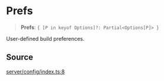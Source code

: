 # Prefs

> **Prefs**: `{ [P in keyof Options]?: Partial<Options[P]> }`

User-defined build preferences.

## Source

[server/config/index.ts:8](https://github.com/Elringus/Imgit/blob/cf06d86/src/server/config/index.ts#L8)
